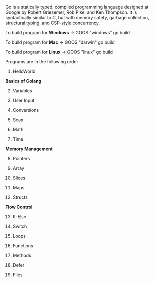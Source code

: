 Go is a statically typed, compiled programming language designed at Google by Robert Griesemer, Rob Pike, and Ken Thompson. It is syntactically similar to C, but with memory safety, garbage collection, structural typing, and CSP-style concurrency.

To build program for **Windows** -> GOOS "windows" go build

To build program for **Mac**     -> GOOS "darwin" go build

To build program for **Linux**   -> GOOS "linux" go build


Programs are in the following order

1. HelloWorld

**Basics of Golang**

2. Variables

3. User Input

4. Conversions

5. Scan

6. Math

7. Time

**Memory Management**

8. Pointers

9. Array

10. Slices

11. Maps

12. Structs

**Flow Control**

13. If-Else

14. Switch

15. Loops

16. Functions

17. Methods

18. Defer

19. Files